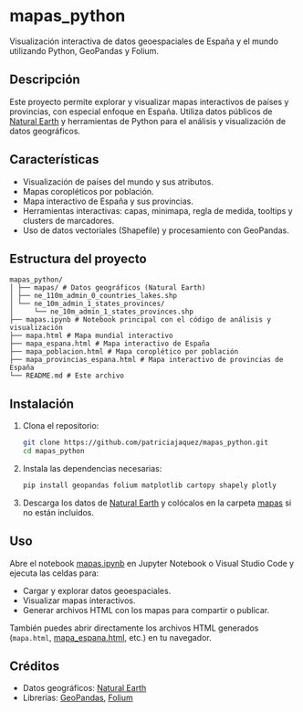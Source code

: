 # mapas_python

Visualización interactiva de datos geoespaciales de España y el mundo utilizando Python, GeoPandas y Folium.

## Descripción

Este proyecto permite explorar y visualizar mapas interactivos de países y provincias, con especial enfoque en España. Utiliza datos públicos de [Natural Earth](https://www.naturalearthdata.com/) y herramientas de Python para el análisis y visualización de datos geográficos.

## Características

- Visualización de países del mundo y sus atributos.
- Mapas coropléticos por población.
- Mapa interactivo de España y sus provincias.
- Herramientas interactivas: capas, minimapa, regla de medida, tooltips y clusters de marcadores.
- Uso de datos vectoriales (Shapefile) y procesamiento con GeoPandas.

## Estructura del proyecto
```
mapas_python/ 
│ ├── mapas/ # Datos geográficos (Natural Earth) 
│ ├── ne_110m_admin_0_countries_lakes.shp 
│ └── ne_10m_admin_1_states_provinces/ 
│     └── ne_10m_admin_1_states_provinces.shp 
├── mapas.ipynb # Notebook principal con el código de análisis y visualización 
├── mapa.html # Mapa mundial interactivo 
├── mapa_espana.html # Mapa interactivo de España 
├── mapa_poblacion.html # Mapa coroplético por población 
├── mapa_provincias_espana.html # Mapa interactivo de provincias de España 
└── README.md # Este archivo
```

## Instalación

1. Clona el repositorio:
    ```sh
    git clone https://github.com/patriciajaquez/mapas_python.git
    cd mapas_python
    ```

2. Instala las dependencias necesarias:
    ```sh
    pip install geopandas folium matplotlib cartopy shapely plotly
    ```

3. Descarga los datos de [Natural Earth](https://www.naturalearthdata.com/downloads/) y colócalos en la carpeta [mapas](http://_vscodecontentref_/7) si no están incluidos.

## Uso

Abre el notebook [mapas.ipynb](http://_vscodecontentref_/8) en Jupyter Notebook o Visual Studio Code y ejecuta las celdas para:

- Cargar y explorar datos geoespaciales.
- Visualizar mapas interactivos.
- Generar archivos HTML con los mapas para compartir o publicar.

También puedes abrir directamente los archivos HTML generados (`mapa.html`, [mapa_espana.html](http://_vscodecontentref_/9), etc.) en tu navegador.

## Créditos

- Datos geográficos: [Natural Earth](https://www.naturalearthdata.com/)
- Librerías: [GeoPandas](https://geopandas.org/), [Folium](https://python-visualization.github.io/folium/)
